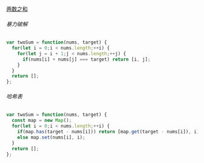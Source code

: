 [两数之和](https://leetcode.cn/problems/two-sum/)

###### 暴力破解

```javascript
var twoSum = function(nums, target) {
  for(let i = 0;i < nums.length;++i) {
    for(let j = i + 1;j < nums.length;++j) {
      if(nums[i] + nums[j] === target) return [i, j];
    }
  }
  return [];
};
```

###### 哈希表

```javascript
var twoSum = function(nums, target) {
  const map = new Map();
  for(let i = 0;i < nums.length;++i) {
    if(map.has(target - nums[i])) return [map.get(target - nums[i]), i];
    else map.set(nums[i], i);
  }
  return [];
};
```
